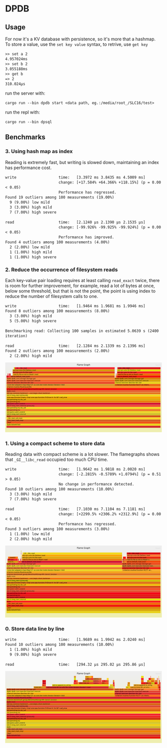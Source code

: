 # DPDB

## Usage

For now it's a KV database with persistence, so it's more that a hashmap. To store a value, use the `set key value` syntax, to retrive, use `get key`

```shell
>> set a 2
4.957024ms
>> set b 2
3.055188ms
>> get b
=> 2
310.024µs
```

run the server with:

```shell
cargo run --bin dpdb start <data path, eg.:/media/root_/SLC16/test>
```

run the repl with:

```shell
cargo run --bin dpsql
```


## Benchmarks

### 3. Using hash map as index

Reading is extremely fast, but writing is slowed down, maintaining an index has performance cost.

```shell
write                   time:   [3.3972 ms 3.8435 ms 4.5009 ms]
                        change: [+17.584% +64.366% +118.15%] (p = 0.00 < 0.05)
                        Performance has regressed.
Found 19 outliers among 100 measurements (19.00%)
  9 (9.00%) low mild
  3 (3.00%) high mild
  7 (7.00%) high severe

read                    time:   [2.1240 µs 2.1390 µs 2.1535 µs]
                        change: [-99.926% -99.925% -99.924%] (p = 0.00 < 0.05)
                        Performance has improved.
Found 4 outliers among 100 measurements (4.00%)
  2 (2.00%) low mild
  1 (1.00%) high mild
  1 (1.00%) high severe
```

### 2. Reduce the occurrence of filesystem reads

Each key-value pair loading requires at least calling `read_exact` twice, there is room for further improvement, for example, read a lot of bytes at once, below some threshold, but that is not the point, the point is using index to reduce the number of filesystem calls to one.

```shell
write                   time:   [1.9464 ms 1.9681 ms 1.9946 ms]
Found 8 outliers among 100 measurements (8.00%)
  3 (3.00%) high mild
  5 (5.00%) high severe

Benchmarking read: Collecting 100 samples in estimated 5.0639 s (2400 iteration)

read                    time:   [2.1284 ms 2.1339 ms 2.1396 ms]
Found 2 outliers among 100 measurements (2.00%)
  2 (2.00%) high mild
```

![](resources/flamegraph_2.svg)

### 1. Using a compact scheme to store data

Reading data with compact scheme is a lot slower. The flamegraphs shows that `_GI__libc_read` occupied too much CPU time.

```shell
write                   time:   [1.9642 ms 1.9818 ms 2.0020 ms]
                        change: [-2.2815% -0.5789% +1.0794%] (p = 0.51 > 0.05)
                        No change in performance detected.
Found 10 outliers among 100 measurements (10.00%)
  3 (3.00%) high mild
  7 (7.00%) high severe

read                    time:   [7.1030 ms 7.1104 ms 7.1181 ms]
                        change: [+2299.5% +2306.2% +2312.9%] (p = 0.00 < 0.05)
                        Performance has regressed.
Found 3 outliers among 100 measurements (3.00%)
  1 (1.00%) low mild
  2 (2.00%) high mild
```

![](resources/flamegraph_1.svg)

### 0. Store data line by line

```shell
write                   time:   [1.9689 ms 1.9942 ms 2.0240 ms]
Found 10 outliers among 100 measurements (10.00%)
  1 (1.00%) high mild
  9 (9.00%) high severe

read                    time:   [294.32 µs 295.02 µs 295.86 µs]
```

![](resources/flamegraph_0.svg)

